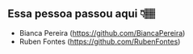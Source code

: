 ## Essa pessoa passou aqui 👇🏽

- Bianca Pereira (https://github.com/BiancaPereira)
- Ruben Fontes (https://github.com/RubenFontes)
